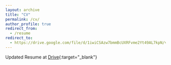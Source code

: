 ```yaml
---
layout: archive
title: "CV"
permalink: /cv/
author_profile: true
redirect_from:
  - /resume
redirect_to:
  - https://drive.google.com/file/d/1iwiCSAzw7bmmBcUXRFvme2Yt49AL7kpN/view?usp=drive_link
---
```

Updated Resume at [Drive](https://drive.google.com/file/d/1iwiCSAzw7bmmBcUXRFvme2Yt49AL7kpN/view?usp=drive_link){:target="_blank"}
